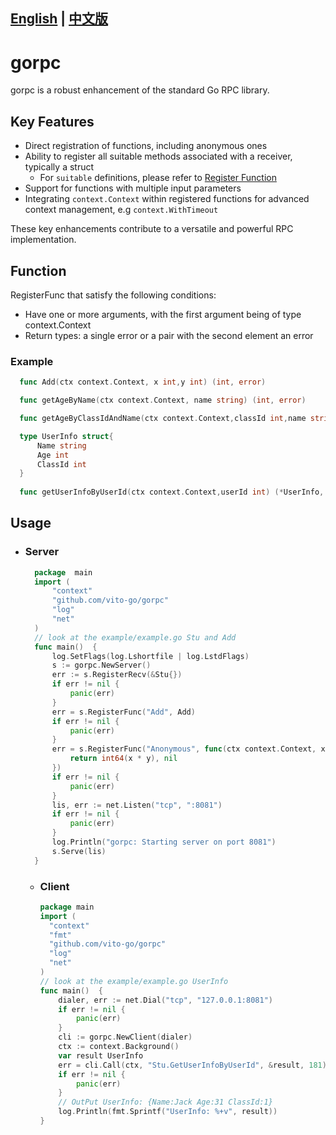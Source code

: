 ## [English](README.md) | [中文版](README-zh-hans.md)

# gorpc

gorpc is a robust enhancement of the standard Go RPC library.

## Key Features

- Direct registration of functions, including anonymous ones
- Ability to register all suitable methods associated with a receiver, typically a struct
  - For `suitable` definitions, please refer to  [Register Function](#Function)
- Support for functions with multiple input parameters
- Integrating `context.Context` within registered functions for advanced context management, e.g `context.WithTimeout`
  
These key enhancements contribute to a versatile and powerful RPC implementation.

## Function
RegisterFunc that satisfy the following conditions:
 - Have one or more arguments, with the first argument being of type context.Context
 - Return types: a single error or a pair with the second element an error
### Example
```go
  func Add(ctx context.Context, x int,y int) (int, error)

  func getAgeByName(ctx context.Context, name string) (int, error)

  func getAgeByClassIdAndName(ctx context.Context,classId int,name string) (int, error)

  type UserInfo struct{
      Name string
      Age int
      ClassId int
  }
	  
  func getUserInfoByUserId(ctx context.Context,userId int) (*UserInfo, error)

```

## Usage

- ### Server
    ```go
      package  main
      import (
          "context"
          "github.com/vito-go/gorpc"
          "log"
          "net"
      )
      // look at the example/example.go Stu and Add 
      func main()  {
          log.SetFlags(log.Lshortfile | log.LstdFlags)
          s := gorpc.NewServer()
          err := s.RegisterRecv(&Stu{})
          if err != nil {
              panic(err)
          }
          err = s.RegisterFunc("Add", Add)
          if err != nil {
              panic(err)
          }
          err = s.RegisterFunc("Anonymous", func(ctx context.Context, x int, y int) (int64, error) {
              return int64(x * y), nil
          })
          if err != nil {
              panic(err)
          }
          lis, err := net.Listen("tcp", ":8081")
          if err != nil {
              panic(err)
          }
          log.Println("gorpc: Starting server on port 8081")
          s.Serve(lis)
      }
    ```
  - ### Client
      ```go
      package main
      import (
        "context"
        "fmt"
        "github.com/vito-go/gorpc"
        "log"
        "net"
      )
      // look at the example/example.go UserInfo
      func main()  {
          dialer, err := net.Dial("tcp", "127.0.0.1:8081")
          if err != nil {
              panic(err)
          }
          cli := gorpc.NewClient(dialer)
          ctx := context.Background()
          var result UserInfo
          err = cli.Call(ctx, "Stu.GetUserInfoByUserId", &result, 181)
          if err != nil {
              panic(err)
          }
          // OutPut UserInfo: {Name:Jack Age:31 ClassId:1}
          log.Println(fmt.Sprintf("UserInfo: %+v", result))
      }    
      ```
 